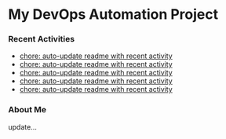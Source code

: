 # My DevOps Automation Project

### Recent Activities
<!-- activity:START -->
- [chore: auto-update readme with recent activity](https://github.com/kaigiii/mybowling-app/commit/98050ed9c4a58f631d0f93d3cd548e3ca6d0d6b3)
- [chore: auto-update readme with recent activity](https://github.com/kaigiii/mybowling-app/commit/c543691a84555c965341e73b30433911eb05bf6a)
- [chore: auto-update readme with recent activity](https://github.com/kaigiii/mybowling-app/commit/8f8dc2a55f8211a50fb7f2500b8e6f4aa0f065be)
- [chore: auto-update readme with recent activity](https://github.com/kaigiii/mybowling-app/commit/474af4ae945adfc4211fc0672335cda1274758f9)
- [chore: auto-update readme with recent activity](https://github.com/kaigiii/mybowling-app/commit/16060b6590c466230656490f399c6b91eff88b31)
<!-- activity:END -->

### About Me
<!-- MYLINKS:START -->
<!-- MYLINKS:END -->

update...
